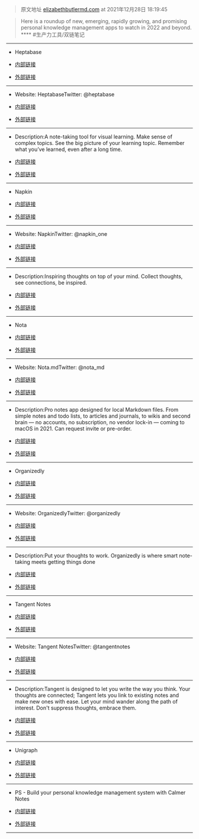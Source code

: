 > 原文地址 [elizabethbutlermd.com](https://elizabethbutlermd.com/7-promising-new-personal-knowledge-management-apps-to-watch-in-2022/#heptabase) at 2021年12月28日 18:19:45

> Here is a roundup of new, emerging, rapidly growing, and promising personal knowledge management apps to watch in 2022 and beyond.
**** #生产力工具/双链笔记  

***

-  Heptabase
 
 


- [内部链接](<http://localhost:7026/reading/2190?title=7 promising new personal knowledge management apps to watch in 2022#id=1640686814020>)

- [外部链接](<https://simpread.pro/@kenshin/reading/2190?title=7 promising new personal knowledge management apps to watch in 2022#id=1640686814020>)

***
-  Website: HeptabaseTwitter: @heptabase
 
 


- [内部链接](<http://localhost:7026/reading/2190?title=7 promising new personal knowledge management apps to watch in 2022#id=1640687388788>)

- [外部链接](<https://simpread.pro/@kenshin/reading/2190?title=7 promising new personal knowledge management apps to watch in 2022#id=1640687388788>)

***
-  Description:A note-taking tool for visual learning. Make sense of complex topics. See the big picture of your learning topic. Remember what you’ve learned, even after a long time.
 
 


- [内部链接](<http://localhost:7026/reading/2190?title=7 promising new personal knowledge management apps to watch in 2022#id=1640687391154>)

- [外部链接](<https://simpread.pro/@kenshin/reading/2190?title=7 promising new personal knowledge management apps to watch in 2022#id=1640687391154>)

***
-  Napkin
 
 


- [内部链接](<http://localhost:7026/reading/2190?title=7 promising new personal knowledge management apps to watch in 2022#id=1640686814024>)

- [外部链接](<https://simpread.pro/@kenshin/reading/2190?title=7 promising new personal knowledge management apps to watch in 2022#id=1640686814024>)

***
-  Website: NapkinTwitter: @napkin_one
 
 


- [内部链接](<http://localhost:7026/reading/2190?title=7 promising new personal knowledge management apps to watch in 2022#id=1640687360990>)

- [外部链接](<https://simpread.pro/@kenshin/reading/2190?title=7 promising new personal knowledge management apps to watch in 2022#id=1640687360990>)

***
-  Description:Inspiring thoughts on top of your mind. Collect thoughts, see connections, be inspired.
 
 


- [内部链接](<http://localhost:7026/reading/2190?title=7 promising new personal knowledge management apps to watch in 2022#id=1640687432698>)

- [外部链接](<https://simpread.pro/@kenshin/reading/2190?title=7 promising new personal knowledge management apps to watch in 2022#id=1640687432698>)

***
-  Nota
 
 


- [内部链接](<http://localhost:7026/reading/2190?title=7 promising new personal knowledge management apps to watch in 2022#id=1640686814026>)

- [外部链接](<https://simpread.pro/@kenshin/reading/2190?title=7 promising new personal knowledge management apps to watch in 2022#id=1640686814026>)

***
-  Website: Nota.mdTwitter: @nota_md
 
 


- [内部链接](<http://localhost:7026/reading/2190?title=7 promising new personal knowledge management apps to watch in 2022#id=1640687450270>)

- [外部链接](<https://simpread.pro/@kenshin/reading/2190?title=7 promising new personal knowledge management apps to watch in 2022#id=1640687450270>)

***
-  Description:Pro notes app designed for local Markdown files. From simple notes and todo lists, to articles and journals, to wikis and second brain — no accounts, no subscription, no vendor lock-in — coming to macOS in 2021. Can request invite or pre-order.
 
 


- [内部链接](<http://localhost:7026/reading/2190?title=7 promising new personal knowledge management apps to watch in 2022#id=1640687462638>)

- [外部链接](<https://simpread.pro/@kenshin/reading/2190?title=7 promising new personal knowledge management apps to watch in 2022#id=1640687462638>)

***
-  Organizedly
 
 


- [内部链接](<http://localhost:7026/reading/2190?title=7 promising new personal knowledge management apps to watch in 2022#id=1640686814027>)

- [外部链接](<https://simpread.pro/@kenshin/reading/2190?title=7 promising new personal knowledge management apps to watch in 2022#id=1640686814027>)

***
-  Website: OrganizedlyTwitter: @organizedly
 
 


- [内部链接](<http://localhost:7026/reading/2190?title=7 promising new personal knowledge management apps to watch in 2022#id=1640687473453>)

- [外部链接](<https://simpread.pro/@kenshin/reading/2190?title=7 promising new personal knowledge management apps to watch in 2022#id=1640687473453>)

***
-  Description:Put your thoughts to work. Organizedly is where smart note-taking meets getting things done
 
 


- [内部链接](<http://localhost:7026/reading/2190?title=7 promising new personal knowledge management apps to watch in 2022#id=1640687476548>)

- [外部链接](<https://simpread.pro/@kenshin/reading/2190?title=7 promising new personal knowledge management apps to watch in 2022#id=1640687476548>)

***
-  Tangent Notes
 
 


- [内部链接](<http://localhost:7026/reading/2190?title=7 promising new personal knowledge management apps to watch in 2022#id=1640686814029>)

- [外部链接](<https://simpread.pro/@kenshin/reading/2190?title=7 promising new personal knowledge management apps to watch in 2022#id=1640686814029>)

***
-  Website: Tangent NotesTwitter: @tangentnotes
 
 


- [内部链接](<http://localhost:7026/reading/2190?title=7 promising new personal knowledge management apps to watch in 2022#id=1640687485015>)

- [外部链接](<https://simpread.pro/@kenshin/reading/2190?title=7 promising new personal knowledge management apps to watch in 2022#id=1640687485015>)

***
-  Description:Tangent is designed to let you write the way you think. Your thoughts are connected; Tangent lets you link to existing notes and make new ones with ease. Let your mind wander along the path of interest. Don't suppress thoughts, embrace them.
 
 


- [内部链接](<http://localhost:7026/reading/2190?title=7 promising new personal knowledge management apps to watch in 2022#id=1640687488749>)

- [外部链接](<https://simpread.pro/@kenshin/reading/2190?title=7 promising new personal knowledge management apps to watch in 2022#id=1640687488749>)

***
-  Unigraph
 
 


- [内部链接](<http://localhost:7026/reading/2190?title=7 promising new personal knowledge management apps to watch in 2022#id=1640686814030>)

- [外部链接](<https://simpread.pro/@kenshin/reading/2190?title=7 promising new personal knowledge management apps to watch in 2022#id=1640686814030>)

***
-  PS - Build your personal knowledge management system with Calmer Notes
 
 


- [内部链接](<http://localhost:7026/reading/2190?title=7 promising new personal knowledge management apps to watch in 2022#id=1640686814032>)

- [外部链接](<https://simpread.pro/@kenshin/reading/2190?title=7 promising new personal knowledge management apps to watch in 2022#id=1640686814032>)

***
